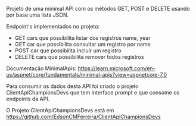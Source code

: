 Projeto de uma minimal API com os métodos GET, POST e DELETE usando por base uma lista JSON.
 
Endpoint's implementados no projeto:
- GET cars que possibilita listar dos registros name, year
- GET car que possibilita consultar um registro por name
- POST car que possibilita incluir um registro 
- DELETE cars que possibilita remover todos registros
 
Documentação MinimalApis: https://learn.microsoft.com/en-us/aspnet/core/fundamentals/minimal-apis?view=aspnetcore-7.0

Para consumir os dados desta API foi criado o projeto ClientApiChampionsDevs que tem interface prompt e que consome os endpoints da API.

O Projeto ClientApiChampionsDevs está em https://github.com/EdsonCMFerreira/ClientApiChampionsDevs
